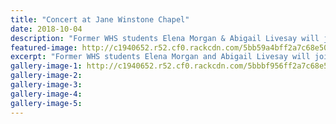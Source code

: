 ```yaml
---
title: "Concert at Jane Winstone Chapel"
date: 2018-10-04
description: "Former WHS students Elena Morgan & Abigail Livesay will join their Mothers for the 'Like Mother, Like Daughter' concert..."
featured-image: http://c1940652.r52.cf0.rackcdn.com/5bb59a4bff2a7c68e50000c0/Elena-Morgan-Jane-Winstone-chron-4-oct.jpg
excerpt: "Former WHS students Elena Morgan and Abigail Livesay will join their Mothers for the 'Like Mother, Like Daughter' concert at Jane Winstone Chapel."
gallery-image-1: http://c1940652.r52.cf0.rackcdn.com/5bbbf956ff2a7c68e500023b/Abigail-Livesay-Jane-Winstone-RCP.jpg
gallery-image-2: 
gallery-image-3: 
gallery-image-4: 
gallery-image-5: 
---
```

